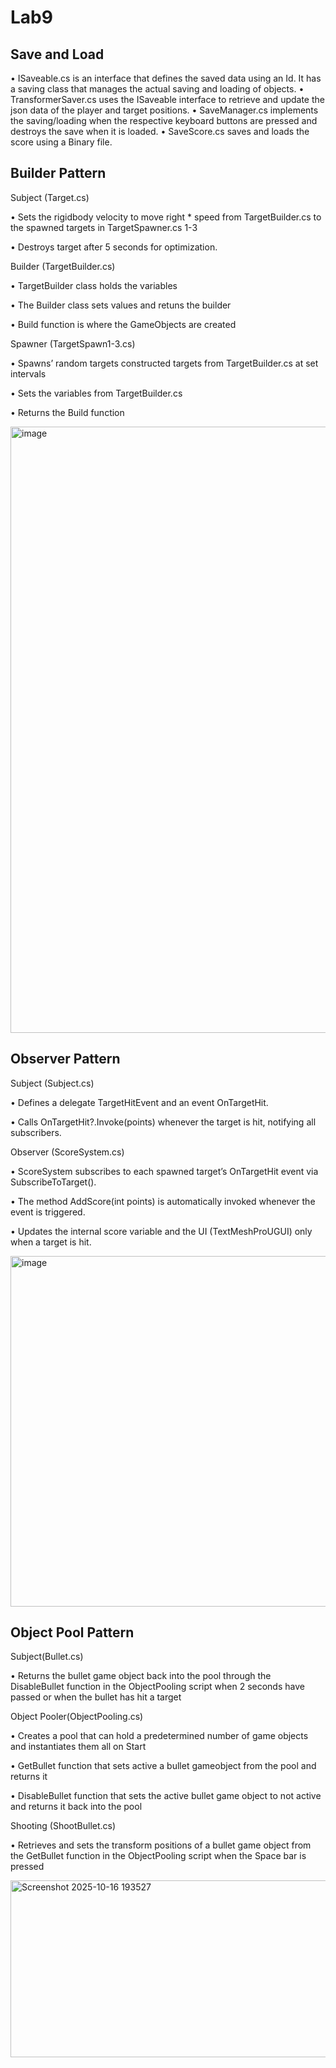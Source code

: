 # Lab9

## **Save and Load**

• ISaveable.cs is an interface that defines the saved data using an Id. It has a saving class that manages the actual saving and loading of objects.
• TransformerSaver.cs uses the ISaveable interface to retrieve and update the json data of the player and target positions.
• SaveManager.cs implements the saving/loading when the respective keyboard buttons are pressed and destroys the save when it is loaded.
• SaveScore.cs saves and loads the score using a Binary file. 

## **Builder Pattern**


Subject (Target.cs)

•	Sets the rigidbody velocity to move right * speed from TargetBuilder.cs to the spawned targets in TargetSpawner.cs 1-3

•	Destroys target after 5 seconds for optimization.


Builder (TargetBuilder.cs)

•	TargetBuilder class holds the variables 

•	The Builder class sets values and retuns the builder

•	Build function is where the GameObjects are created


Spawner (TargetSpawn1-3.cs)

•	Spawns’ random targets constructed targets from TargetBuilder.cs at set intervals

•	Sets the variables from TargetBuilder.cs

•	Returns the Build function

<img width="1436" height="970" alt="image" src="https://github.com/user-attachments/assets/bca11439-25e0-4a46-97be-06ab9fa5ba0e" />


## **Observer Pattern**


Subject (Subject.cs)

• Defines a delegate TargetHitEvent and an event OnTargetHit.

• Calls OnTargetHit?.Invoke(points) whenever the target is hit, notifying all subscribers.

Observer (ScoreSystem.cs)

• ScoreSystem subscribes to each spawned target’s OnTargetHit event via SubscribeToTarget().

• The method AddScore(int points) is automatically invoked whenever the event is triggered.

• Updates the internal score variable and the UI (TextMeshProUGUI) only when a target is hit.

<img width="546" height="561" alt="image" src="https://github.com/user-attachments/assets/4fdc28b6-bfc4-4d94-ad2d-9f3e131f44f8" />



## **Object Pool Pattern**

Subject(Bullet.cs)

• Returns the bullet game object back into the pool through the DisableBullet function in the ObjectPooling script when 2 seconds have passed or when the bullet has hit a target

Object Pooler(ObjectPooling.cs)

• Creates a pool that can hold a predetermined number of game objects and instantiates them all on Start

• GetBullet function that sets active a bullet gameobject from the pool and returns it 

• DisableBullet function that sets the active bullet game object to not active and returns it back into the pool

Shooting (ShootBullet.cs)

• Retrieves and sets the transform positions of a bullet game object from the GetBullet function in the ObjectPooling script when the Space bar is pressed

<img width="560" height="283" alt="Screenshot 2025-10-16 193527" src="https://github.com/user-attachments/assets/f4e4368c-791a-4092-a5dc-9851e193d448" />

